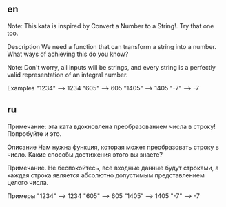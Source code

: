 ## en

Note: This kata is inspired by Convert a Number to a String!. Try that one too.

Description
We need a function that can transform a string into a number. What ways of achieving this do you know?

Note: Don't worry, all inputs will be strings, and every string is a perfectly valid representation of an integral number.

Examples
"1234" --> 1234
"605"  --> 605
"1405" --> 1405
"-7" --> -7

## ru

Примечание: эта ката вдохновлена ​​​​преобразованием числа в строку! Попробуйте и это.

Описание
Нам нужна функция, которая может преобразовать строку в число. 
Какие способы достижения этого вы знаете?

Примечание. Не беспокойтесь, все входные данные будут строками, 
а каждая строка является абсолютно допустимым представлением целого числа.

Примеры
"1234" --> 1234
"605" --> 605
"1405" --> 1405
"-7" --> -7